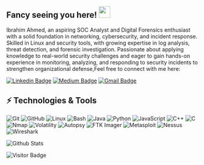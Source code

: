 ## Fancy seeing you here! <img src="https://raw.githubusercontent.com/aemmadi/aemmadi/master/wave.gif" width="30">


Ibrahim Ahmed, an aspiring SOC Analyst and Digital Forensics enthusiast with a solid foundation in networking, cybersecurity, and incident response. Skilled in Linux and security tools, with growing expertise in log analysis, threat detection, and forensic investigation. Passionate about applying knowledge to real-world security challenges and eager to gain hands-on experience in monitoring, analyzing, and responding to security incidents to strengthen organizational defense,Feel free to connect with me here:

[![Linkedin Badge](https://img.shields.io/badge/-Ibrahim%20Ahmed-blue?style=flat-square&logo=Linkedin&logoColor=white)](https://www.linkedin.com/in/ibrahim-ahmed-280050249/)
[![Medium Badge](https://img.shields.io/badge/-@ibrahimahmedismael745-03a57a?style=flat-square&labelColor=000000&logo=Medium)](https://medium.com/@ibrahimahmedismael745)
[![Gmail Badge](https://img.shields.io/badge/-ibrahimahmedismael745@gmail.com-c14438?style=flat-square&logo=Gmail&logoColor=white)](mailto:ibrahimahmedismael745@gmail.com)

## ⚡ Technologies & Tools

![Git](https://img.shields.io/badge/-Git-black?style=flat-square&logo=git)
![GitHub](https://img.shields.io/badge/-GitHub-181717?style=flat-square&logo=github)
![Linux](https://img.shields.io/badge/-Linux-FCC624?style=flat-square&logo=linux&logoColor=black)
![Bash](https://img.shields.io/badge/-Bash-4EAA25?style=flat-square&logo=gnubash&logoColor=white)
![Java](https://img.shields.io/badge/-Java-E34A86?style=flat-square&logo=java)
![Python](https://img.shields.io/badge/-Python-black?style=flat-square&logo=python)
![JavaScript](https://img.shields.io/badge/-JavaScript-black?style=flat-square&logo=javascript)
![C++](https://img.shields.io/badge/-C++-00599C?style=flat-square&logo=cplusplus)
![C](https://img.shields.io/badge/-C-A8B9CC?style=flat-square&logo=c)
![Nmap](https://img.shields.io/badge/-Nmap-00457C?style=flat-square&logo=gnuprivacyguard&logoColor=white)
![Volatility](https://img.shields.io/badge/-Volatility-orange?style=flat-square)
![Autopsy](https://img.shields.io/badge/-Autopsy-2E86C1?style=flat-square)
![FTK Imager](https://img.shields.io/badge/-FTK%20Imager-6C3483?style=flat-square)
![Metasploit](https://img.shields.io/badge/-Metasploit-0E76A8?style=flat-square&logo=exploitdb&logoColor=white)
![Nessus](https://img.shields.io/badge/-Nessus-00979D?style=flat-square)
![Wireshark](https://img.shields.io/badge/-Wireshark-1679A7?style=flat-square&logo=wireshark)



![Github Stats](https://github-readme-stats.vercel.app/api?username=IbrahimAhmedismael&count_private=true&show_icons=true&include_all_commits=true)

![Visitor Badge](https://visitor-badge.laobi.icu/badge?page_id=IbrahimAhmedismael.IbrahimAhmedismael)

